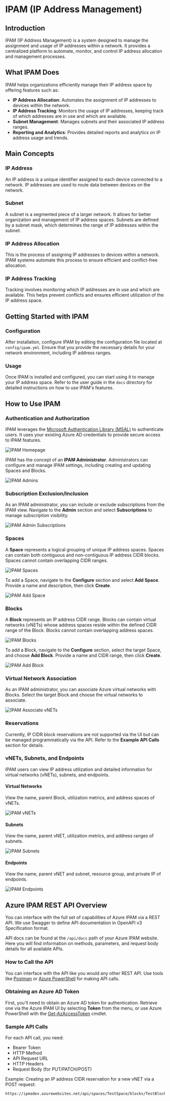 # IPAM (IP Address Management)

## Introduction
IPAM (IP Address Management) is a system designed to manage the assignment and usage of IP addresses within a network. It provides a centralized platform to automate, monitor, and control IP address allocation and management processes.

## What IPAM Does
IPAM helps organizations efficiently manage their IP address space by offering features such as:
- **IP Address Allocation**: Automates the assignment of IP addresses to devices within the network.
- **IP Address Tracking**: Monitors the usage of IP addresses, keeping track of which addresses are in use and which are available.
- **Subnet Management**: Manages subnets and their associated IP address ranges.
- **Reporting and Analytics**: Provides detailed reports and analytics on IP address usage and trends.

## Main Concepts

### IP Address
An IP address is a unique identifier assigned to each device connected to a network. IP addresses are used to route data between devices on the network.

### Subnet
A subnet is a segmented piece of a larger network. It allows for better organization and management of IP address spaces. Subnets are defined by a subnet mask, which determines the range of IP addresses within the subnet.

### IP Address Allocation
This is the process of assigning IP addresses to devices within a network. IPAM systems automate this process to ensure efficient and conflict-free allocation.

### IP Address Tracking
Tracking involves monitoring which IP addresses are in use and which are available. This helps prevent conflicts and ensures efficient utilization of the IP address space.

## Getting Started with IPAM

### Configuration
After installation, configure IPAM by editing the configuration file located at `config/ipam.yml`. Ensure that you provide the necessary details for your network environment, including IP address ranges.

### Usage
Once IPAM is installed and configured, you can start using it to manage your IP address space. Refer to the user guide in the `docs` directory for detailed instructions on how to use IPAM's features.

## How to Use IPAM

### Authentication and Authorization
IPAM leverages the [Microsoft Authentication Library (MSAL)](https://docs.microsoft.com/azure/active-directory/develop/msal-overview) to authenticate users. It uses your existing Azure AD credentials to provide secure access to IPAM features.

![IPAM Homepage](https://github.com/Azure/ipam/blob/main/docs/how-to/images/home_page.png?raw=true)

IPAM has the concept of an **IPAM Administrator**. Administrators can configure and manage IPAM settings, including creating and updating Spaces and Blocks.

![IPAM Admins](https://github.com/Azure/ipam/blob/main/docs/how-to/images/ipam_admin_admins.png?raw=true)

### Subscription Exclusion/Inclusion
As an IPAM administrator, you can include or exclude subscriptions from the IPAM view. Navigate to the **Admin** section and select **Subscriptions** to manage subscription visibility.

![IPAM Admin Subscriptions](https://github.com/Azure/ipam/blob/main/docs/how-to/images/ipam_admin_subscriptions.png?raw=true)

### Spaces
A **Space** represents a logical grouping of unique IP address spaces. Spaces can contain both contiguous and non-contiguous IP address CIDR blocks. Spaces cannot contain overlapping CIDR ranges.

![IPAM Spaces](https://github.com/Azure/ipam/blob/main/docs/how-to/images/discover_spaces.png?raw=true)

To add a Space, navigate to the **Configure** section and select **Add Space**. Provide a name and description, then click **Create**.

![IPAM Add Space](https://github.com/Azure/ipam/blob/main/docs/how-to/images/add_space.png?raw=true)

### Blocks
A **Block** represents an IP address CIDR range. Blocks can contain virtual networks (vNETs) whose address spaces reside within the defined CIDR range of the Block. Blocks cannot contain overlapping address spaces.

![IPAM Blocks](https://github.com/Azure/ipam/blob/main/docs/how-to/images/discover_blocks.png?raw=true)

To add a Block, navigate to the **Configure** section, select the target Space, and choose **Add Block**. Provide a name and CIDR range, then click **Create**.

![IPAM Add Block](https://github.com/Azure/ipam/blob/main/docs/how-to/images/add_block.png?raw=true)

### Virtual Network Association
As an IPAM administrator, you can associate Azure virtual networks with Blocks. Select the target Block and choose the virtual networks to associate.

![IPAM Associate vNETs](https://github.com/Azure/ipam/blob/main/docs/how-to/images/virtual_network_association.png?raw=true)

### Reservations
Currently, IP CIDR block reservations are not supported via the UI but can be managed programmatically via the API. Refer to the **Example API Calls** section for details.

### vNETs, Subnets, and Endpoints
IPAM users can view IP address utilization and detailed information for virtual networks (vNETs), subnets, and endpoints.

#### Virtual Networks
View the name, parent Block, utilization metrics, and address spaces of vNETs.

![IPAM vNETs](https://github.com/Azure/ipam/blob/main/docs/how-to/images/discover_vnets.png?raw=true)

#### Subnets
View the name, parent vNET, utilization metrics, and address ranges of subnets.

![IPAM Subnets](https://github.com/Azure/ipam/blob/main/docs/how-to/images/discover_subnets.png?raw=true)

#### Endpoints
View the name, parent vNET and subnet, resource group, and private IP of endpoints.

![IPAM Endpoints](https://github.com/Azure/ipam/blob/main/docs/how-to/images/discover_endpoints.png?raw=true)

## Azure IPAM REST API Overview

You can interface with the full set of capabilities of Azure IPAM via a REST API. We use Swagger to define API documentation in OpenAPI v3 Specification format.

API docs can be found at the `/api/docs` path of your Azure IPAM website. Here you will find information on methods, parameters, and request body details for all available APIs.

### How to Call the API

You can interface with the API like you would any other REST API. Use tools like [Postman](https://www.postman.com) or [Azure PowerShell](https://docs.microsoft.com/powershell/azure/what-is-azure-powershell) for making API calls.

### Obtaining an Azure AD Token

First, you'll need to obtain an Azure AD token for authentication. Retrieve one via the Azure IPAM UI by selecting **Token** from the menu, or use Azure PowerShell with the [Get-AzAccessToken](https://docs.microsoft.com/powershell/module/az.accounts/get-azaccesstoken) cmdlet.

### Sample API Calls

For each API call, you need:
- Bearer Token
- HTTP Method
- API Request URL
- HTTP Headers
- Request Body (for PUT/PATCH/POST)

Example: Creating an IP address CIDR reservation for a new vNET via a POST request:
```text
https://ipmadev.azurewebsites.net/api/spaces/TestSpace/blocks/TestBlock/reservations